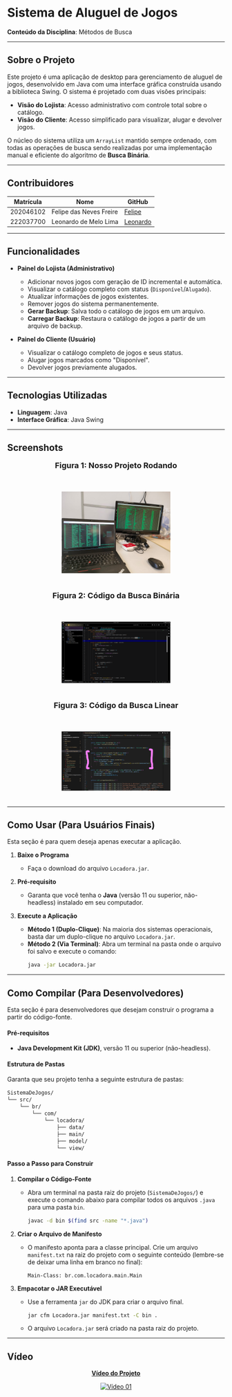 # Sistema de Aluguel de Jogos

**Conteúdo da Disciplina**: Métodos de Busca

-----

## Sobre o Projeto

Este projeto é uma aplicação de desktop para gerenciamento de aluguel de jogos, desenvolvido em Java com uma interface gráfica construída usando a biblioteca Swing. O sistema é projetado com duas visões principais:

  - **Visão do Lojista**: Acesso administrativo com controle total sobre o catálogo.
  - **Visão do Cliente**: Acesso simplificado para visualizar, alugar e devolver jogos.

O núcleo do sistema utiliza um `ArrayList` mantido sempre ordenado, com todas as operações de busca sendo realizadas por uma implementação manual e eficiente do algoritmo de **Busca Binária**.

-----

## Contribuidores

<center>

</head>
<body>

<table>
    <thead>
        <tr>
            <th>Matrícula</th>
            <th>Nome</th>
            <th>GitHub</th>
        </tr>
    </thead>
    <tbody>
        <tr>
            <td>202046102</td>
            <td>Felipe das Neves Freire</td>
            <td><a href="https://github.com/FelipeFreire-gf" target="_blank">Felipe</a></td>
        </tr>
        <tr>
            <td>222037700</td>
            <td>Leonardo de Melo Lima</td>
            <td><a href="https://github.com/leozinlima" target="_blank">Leonardo</a></td>
        </tr>
    </tbody>
</table>

</body>
</html>

</center>

-----

## Funcionalidades

  - **Painel do Lojista (Administrativo)**

      - Adicionar novos jogos com geração de ID incremental e automática.
      - Visualizar o catálogo completo com status (`Disponível`/`Alugado`).
      - Atualizar informações de jogos existentes.
      - Remover jogos do sistema permanentemente.
      - **Gerar Backup**: Salva todo o catálogo de jogos em um arquivo.
      - **Carregar Backup**: Restaura o catálogo de jogos a partir de um arquivo de backup.

  - **Painel do Cliente (Usuário)**

      - Visualizar o catálogo completo de jogos e seus status.
      - Alugar jogos marcados como "Disponível".
      - Devolver jogos previamente alugados.

-----

## Tecnologias Utilizadas

  - **Linguagem**: Java
  - **Interface Gráfica**: Java Swing

-----

## Screenshots

<div align="center">
  <font size="4"><p style="text-align: center; margin-bottom: 50px;"><b>Figura 1: Nosso Projeto Rodando</b></p></font>
</div>

<div align="center">
<img src="Assets/Images/sistema.jpeg" alt="inicial" style=" max-width: 50%; height: auto; margin-bottom: 20px;">
</div>

<div align="center">
  <font size="4"><p style="text-align: center; margin-bottom: 50px;"><b>Figura 2: Código da Busca Binária</b></p></font>
</div>

<div align="center">
<img src="Assets/Images/codigoBusca.png" alt="inicial" style=" max-width: 50%; height: auto; margin-bottom: 20px;">
</div>

<div align="center">
  <font size="4"><p style="text-align: center; margin-bottom: 50px;"><b>Figura 3: Código da Busca Linear</b></p></font>
</div>

<div align="center">
<img src="Assets/Images/buscaLinear.png" alt="inicial" style=" max-width: 50%; height: auto; margin-bottom: 20px;">
</div>

-----

## Como Usar (Para Usuários Finais)

Esta seção é para quem deseja apenas executar a aplicação.

1.  **Baixe o Programa**

      - Faça o download do arquivo `Locadora.jar`.

2.  **Pré-requisito**

      - Garanta que você tenha o **Java** (versão 11 ou superior, não-headless) instalado em seu computador.

3.  **Execute a Aplicação**

      - **Método 1 (Duplo-Clique)**: Na maioria dos sistemas operacionais, basta dar um duplo-clique no arquivo `Locadora.jar`.
      - **Método 2 (Via Terminal)**: Abra um terminal na pasta onde o arquivo foi salvo e execute o comando:
        ```bash
        java -jar Locadora.jar
        ```

-----

## Como Compilar (Para Desenvolvedores)

Esta seção é para desenvolvedores que desejam construir o programa a partir do código-fonte.

#### Pré-requisitos

  - **Java Development Kit (JDK)**, versão 11 ou superior (não-headless).

#### Estrutura de Pastas

Garanta que seu projeto tenha a seguinte estrutura de pastas:

```
SistemaDeJogos/
└── src/
    └── br/
        └── com/
            └── locadora/
                ├── data/
                ├── main/
                ├── model/
                └── view/
```

#### Passo a Passo para Construir

1.  **Compilar o Código-Fonte**

      - Abra um terminal na pasta raiz do projeto (`SistemaDeJogos/`) e execute o comando abaixo para compilar todos os arquivos `.java` para uma pasta `bin`.
        ```bash
        javac -d bin $(find src -name "*.java")
        ```

2.  **Criar o Arquivo de Manifesto**

      - O manifesto aponta para a classe principal. Crie um arquivo `manifest.txt` na raiz do projeto com o seguinte conteúdo (lembre-se de deixar uma linha em branco no final):
        ```text
        Main-Class: br.com.locadora.main.Main

        ```

3.  **Empacotar o JAR Executável**

      - Use a ferramenta `jar` do JDK para criar o arquivo final.
        ```bash
        jar cfm Locadora.jar manifest.txt -C bin .
        ```
      - O arquivo `Locadora.jar` será criado na pasta raiz do projeto.

-----

## Vídeo

<a href="https://youtu.be/TFeyVYnvyy4" target="_blank">
    <p align="center"><strong>Vídeo do Projeto</strong></p>
</a>
<p align="center">
  <a href="https://youtu.be/TFeyVYnvyy4" target="_blank">
    <img src="https://img.youtube.com/vi/TFeyVYnvyy4/0.jpg" alt="Vídeo 01" width="480">
  </a>
</p>

